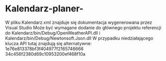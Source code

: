 # Kalendarz-planer-
W pliku Kalendarz.xml znajduje się dokumentacja wygenerowana przez Visual Studio
Może być wymagane dodanie do głównego projektu referencji do Kalendarz/bin/Debug/OpenWeatherAPI.dll i Kalendarz/bin/Debug/Newtonsoft.Json.dll
W przypadku niedziałającego klucza API tutaj znajdują się alternatywne: 
1e76e813378bf3f404977f2165746666
34c456f2380d69c10953200ef468f10a
